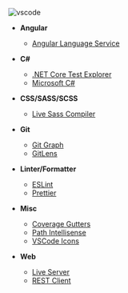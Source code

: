 ![vscode](https://user-images.githubusercontent.com/8418700/141991710-abede3b9-b1bf-43ea-af45-1e89111ba886.png)

* **Angular**
    * [Angular Language Service](https://marketplace.visualstudio.com/items?itemName=Angular.ng-template)

* **C#**
    * [.NET Core Test Explorer](https://marketplace.visualstudio.com/items?itemName=formulahendry.dotnet-test-explorer)
    * [Microsoft C#](https://marketplace.visualstudio.com/items?itemName=ms-dotnettools.csharp)     

* **CSS/SASS/SCSS**
    * [Live Sass Compiler](https://marketplace.visualstudio.com/items?itemName=glenn2223.live-sass)

* **Git**
    * [Git Graph](https://marketplace.visualstudio.com/items?itemName=mhutchie.git-graph)
    * [GitLens](https://marketplace.visualstudio.com/items?itemName=eamodio.gitlens)
    
* **Linter/Formatter**
    * [ESLint](https://marketplace.visualstudio.com/items?itemName=dbaeumer.vscode-eslint)
    * [Prettier](https://marketplace.visualstudio.com/items?itemName=esbenp.prettier-vscode)

* **Misc**
   * [Coverage Gutters](https://marketplace.visualstudio.com/items?itemName=ryanluker.vscode-coverage-gutters)
   * [Path Intellisense](https://marketplace.visualstudio.com/items?itemName=christian-kohler.path-intellisense)
   * [VSCode Icons](https://marketplace.visualstudio.com/items?itemName=vscode-icons-team.vscode-icons)
    
* **Web**
    * [Live Server](https://marketplace.visualstudio.com/items?itemName=ritwickdey.LiveServer)
    * [REST Client](https://marketplace.visualstudio.com/items?itemName=humao.rest-client)
    
    
